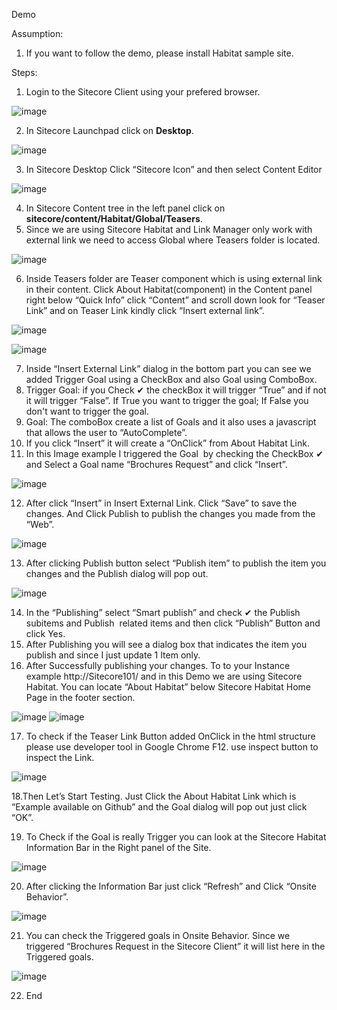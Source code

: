 
Demo

Assumption:
1. If you want to follow the demo, please install Habitat sample site.

Steps:

1. Login to the Sitecore Client using your prefered browser.

![image](https://cloud.githubusercontent.com/assets/2329372/26075898/d4ffd252-396b-11e7-8b89-5388328049e4.png)

2. In Sitecore Launchpad click on **Desktop**.

![image](https://cloud.githubusercontent.com/assets/2329372/26075886/d458f270-396b-11e7-831d-c481e88a2dd2.png)

3. In Sitecore Desktop Click “Sitecore Icon” and then select Content Editor

![image](https://cloud.githubusercontent.com/assets/2329372/26075893/d48daed4-396b-11e7-89c8-30397cdb69f3.png)

4. In Sitecore Content tree in the left panel click on **sitecore/content/Habitat/Global/Teasers**. 
5. Since we are using Sitecore Habitat and Link Manager only work with external link we need to access Global where Teasers folder is located.

![image](https://cloud.githubusercontent.com/assets/2329372/26075895/d4aad1e4-396b-11e7-80fc-fd9ed4987092.png)

6. Inside Teasers folder are Teaser component which is using external link in their content.
Click About Habitat(component) in the Content panel right below “Quick Info” click “Content” and scroll down look for “Teaser Link” and on Teaser Link kindly click “Insert external link”.

![image](https://cloud.githubusercontent.com/assets/2329372/26075890/d484b81a-396b-11e7-8db5-cb68f2542717.png)

![image](https://cloud.githubusercontent.com/assets/2329372/26075961/ffcfea8a-396b-11e7-8024-e37433499533.png)

7. Inside “Insert External Link” dialog in the bottom part you can see we added Trigger Goal using a CheckBox and also Goal using ComboBox.
8. Trigger Goal: if you Check ✔ the checkBox it will trigger “True” and if not it will trigger “False”. If True you want to trigger the goal; If False you don't want to trigger the goal.
9. Goal: The comboBox create a list of Goals and it also uses a javascript that allows the user to “AutoComplete”.
10. If you click “Insert” it will create a “OnClick” from About Habitat Link.
11. In this Image example I triggered the Goal  by checking the CheckBox ✔ and Select a Goal name “Brochures Request” and click “Insert”.

![image](https://cloud.githubusercontent.com/assets/2329372/26075891/d486b426-396b-11e7-9dda-3dbf73b64a1b.png)

12. After click “Insert” in Insert External Link. Click “Save” to save the changes. And Click Publish to publish the changes you made from the “Web”.

![image](https://cloud.githubusercontent.com/assets/2329372/26075889/d4809c26-396b-11e7-8dd3-4e428a56f267.png)

13. After clicking Publish button select “Publish item” to publish the item you changes and the Publish dialog will pop out.

![image](https://cloud.githubusercontent.com/assets/2329372/26075903/d59924d4-396b-11e7-8e43-8ab3c4452c3e.png)

14. In the “Publishing” select “Smart publish” and check ✔ the Publish subitems and Publish  related items and then click “Publish” Button and click Yes.
15. After Publishing you will see a dialog box that indicates the item you publish and since I just update 1 Item only.
16. After Successfully publishing your changes. To to your Instance example http://Sitecore101/ and in this Demo we are using Sitecore Habitat. You can locate “About Habitat” below Sitecore Habitat Home Page in the footer section.

![image](https://cloud.githubusercontent.com/assets/2329372/26075900/d5191f78-396b-11e7-86f1-47ca2e6ae547.png)
![image](https://cloud.githubusercontent.com/assets/2329372/26075885/d4575d70-396b-11e7-9ed3-8cc067a5ffce.png)

17. To check if the Teaser Link Button added OnClick in the html structure please use developer tool in Google Chrome F12. use inspect button to inspect the Link.

![image](https://cloud.githubusercontent.com/assets/2329372/26075892/d488aaba-396b-11e7-9537-3ea55aac54dd.png)

18.Then Let’s Start Testing. Just Click the About Habitat Link which is “Example available on Github” and the Goal dialog will pop out just click “OK”.


19. To Check if the Goal is really Trigger you can look at the Sitecore Habitat Information Bar in the Right panel of the Site.

![image](https://cloud.githubusercontent.com/assets/2329372/26075885/d4575d70-396b-11e7-9ed3-8cc067a5ffce.png)

20. After clicking the Information Bar just click “Refresh” and Click “Onsite Behavior”.

![image](https://cloud.githubusercontent.com/assets/2329372/26075896/d4b1e0a6-396b-11e7-8688-b8a8c73572d5.png)

21. You can check the Triggered goals in Onsite Behavior. Since we triggered “Brochures Request in the Sitecore Client” it will list here in the Triggered goals.

![image](https://cloud.githubusercontent.com/assets/2329372/26075888/d478b7a4-396b-11e7-9a9e-86384715d6d6.png)

22. End
